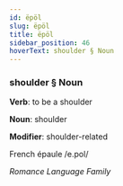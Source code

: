 ```yaml
---
id: ëpöl
slug: ëpöl
title: ëpöl
sidebar_position: 46
hoverText: shoulder § Noun
---
```


### shoulder § Noun

**Verb**: to be a shoulder

**Noun**: shoulder

**Modifier**: shoulder-related

French épaule /e.pol/

*Romance Language Family*